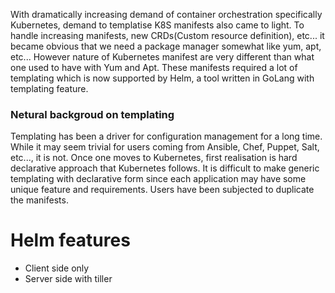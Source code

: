 With dramatically increasing demand of container orchestration specifically Kubernetes, demand to templatise K8S manifests also came to light. To handle increasing manifests, new CRDs(Custom resource definition), etc... it became obvious that we need a package manager somewhat like yum, apt, etc... However nature of Kubernetes manifest are very different than what one used to have with Yum and Apt. These manifests required a lot of templating which is now supported by Helm, a tool written in GoLang with templating feature.

### Netural backgroud on templating
Templating has been a driver for configuration management for a long time. While it may seem trivial for users coming from Ansible, Chef, Puppet, Salt, etc..., it is not. Once one moves to Kubernetes, first realisation is hard declarative approach that Kubernetes follows. It is difficult to make generic templating with declarative form since each application may have some unique feature and requirements. Users have been subjected to duplicate the manifests.

# Helm features
- Client side only
- Server side with tiller